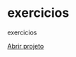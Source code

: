 # exercicios
 exercicios

<a href="https://luangf.github.io/exercicios-html-css/projeto/android">Abrir projeto</a>
